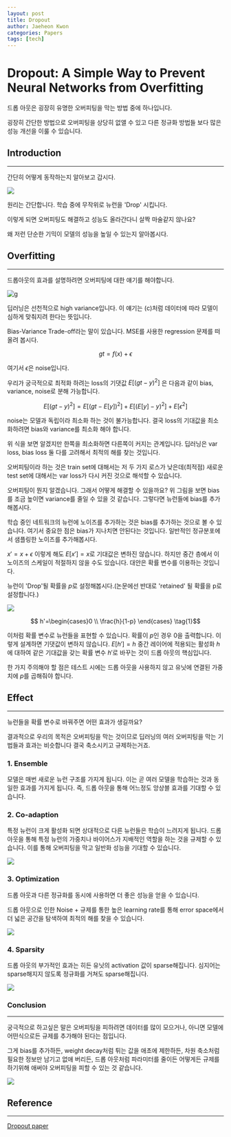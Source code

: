 ```yaml
---
layout: post
title: Dropout
author: Jaeheon Kwon
categories: Papers
tags: [tech]
---
```


# Dropout: A Simple Way to Prevent Neural Networks from Overfitting



드롭 아웃은 굉장히 유명한 오버피팅을 막는 방법 중에 하나입니다.

굉장히 간단한 방법으로 오버피팅을 상당히 없앨 수 있고 다른 정규화 방법들 보다 많은 성능 개선을 이룰 수 있습니다.



## Introduction

----

간단히 어떻게 동작하는지 알아보고 갑시다.



<img src = "https://py-tonic.github.io/images/dropout/1.PNG">

원리는 간단합니다. 학습 중에 무작위로 뉴런을 'Drop' 시킵니다.

이렇게 되면 오버피팅도 해결하고 성능도 올라간다니 살짝 마술같지 않나요?

왜 저런 단순한 기믹이 모델의 성능을 높일 수 있는지 알아봅시다.



## Overfitting

---

드롭아웃의 효과를 설명하려면 오버피팅에 대한 얘기를 해야합니다.

![g](/Users/devcat/Desktop/g.png)



딥러닝은 선천적으로 high variance입니다. 이 얘기는 (c)처럼 데이터에 따라 모델이 심하게 맞춰지려 한다는 뜻입니다.

Bias-Variance Trade-off라는 말이 있습니다. MSE를 사용한 regression 문제를 떠올려 봅시다.

$$gt = f(x)+\epsilon$$

여기서 $\epsilon$은 noise입니다.

우리가 궁극적으로 최적화 하려는 loss의 기댓값 $E[(gt-y)^2]$ 은 다음과 같이 bias, variance, noise로 분해 가능합니다.

$$E[(gt-y)^2] = E[(gt-E[y])^2] + E[(E[y]-y)^2] + E[\epsilon^2]$$

noise는 모델과 독립이라 최소화 하는 것이 불가능합니다. 결국 loss의 기대값을 최소화하려면 bias와 variance를 최소화 해야 합니다.

위 식을 보면 알겠지만 한쪽을 최소화하면 다른쪽이 커지는 관계입니다. 딥러닝은 var loss, bias loss 둘 다를 고려해서 최적의 해를 찾는 것입니다. 

오버피팅이라 하는 것은 train set에 대해서는 저 두 가지 로스가 낮은데(최적점) 새로운 test set에 대해서는 var loss가 다시 커진 것으로 해석할 수 있습니다. 

오버피팅이 뭔지 알겠습니다. 그래서 어떻게 해결할 수 있을까요? 위 그림을 보면 bias를 조금 높이면 variance를 줄일 수 있을 것 같습니다. 그렇다면 뉴런들에 bias를 추가해봅시다.

학습 중인 네트워크의 뉴런에 노이즈를 추가하는 것은 bias를 추가하는 것으로 볼 수 있습니다. 여기서 중요한 점은 bias가 지나치면 안된다는 것입니다. 일반적인 정규분포에서 샘플링한 노이즈를 추가해봅시다.

$x'= x+\epsilon$ 이렇게 해도 $E[x'] = x$로 기대값은 변하진 않습니다. 하지만 중간 층에서 이 노이즈의 스케일이 적절하지 않을 수도 있습니다. 대안은 확률 변수를 이용하는 것입니다.

뉴런이 'Drop'될 확률을 $p$로 설정해봅시다.(논문에선 반대로 'retained' 될 확률을 p로 설정합니다.)

<img src = "https://py-tonic.github.io/images/dropout/2.PNG">

$$ h'=\begin{cases}0 \\ \frac{h}{1-p} \end{cases} \tag{1}$$

이처럼 확률 변수로 뉴런들을 표현할 수 있습니다. 확률이 $p$인 경우 0을 출력합니다. 이렇게 설계하면 기댓값이 변하지 않습니다. $E[h'] = h$ 중간 레이어에 적용되는 활성화 $h$에 대하여 같은 기대값을 갖는 확률 변수 $h'$로 바꾸는 것이 드롭 아웃의 핵심입니다.

한 가지 주의해야 할 점은 테스트 시에는 드롭 아웃을 사용하지 않고 유닛에 연결된 가중치에 $p$를 곱해줘야 합니다.



## Effect

---

뉴런들을 확률 변수로 바꿔주면 어떤 효과가 생길까요?

결과적으로 우리의 목적은 오버피팅을 막는 것이므로 딥러닝의 여러 오버피팅을 막는 기법들과 효과는 비슷합니다 결국 축소시키고 규제하는거죠.



### 1. Ensemble

모델은 매번 새로운 뉴런 구조를 가지게 됩니다. 이는 곧 여러 모델을 학습하는 것과 동일한 효과를 가지게 됩니다. 즉, 드롭 아웃을 통해 어느정도 앙상블 효과를 기대할 수 있습니다.



### 2. Co-adaption

특정 뉴런이 크게 활성화 되면 상대적으로 다른 뉴런들은 학습이 느려지게 됩니다. 드롭 아웃을 통해 특정 뉴런의 가중치나 바이어스가 지배적인 역할을 하는 것을 규제할 수 있습니다. 이를 통해 오버피팅을 막고 일반화 성능을 기대할 수 있습니다.

<img src = "https://py-tonic.github.io/images/dropout/8.PNG">

### 3. Optimization

드롭 아웃과 다른 정규화를 동시에 사용하면 더 좋은 성능을 얻을 수 있습니다.

드롭 아웃으로 인한 Noise + 규제를 통한 높은 learning rate를 통해 error space에서 더 넓은 공간을 탐색하여 최적의 해를 찾을 수 있습니다.

<img src = "https://py-tonic.github.io/images/dropout/m.PNG">



### 4. Sparsity

드롭 아웃의 부가적인 효과는 히든 유닛의 activation 값이 sparse해집니다. 심지어는 sparse해지지 않도록 정규화를 거쳐도 sparse해집니다.

<img src = "https://py-tonic.github.io/images/dropout/9.PNG">

### Conclusion

---

궁극적으로 하고싶은 말은 오버피팅을 피하려면 데이터를 많이 모으거나, 아니면 모델에 어떤식으로든 규제를 추가해야 된다는 점입니다.

그게 bias를 추가하든, weight decay처럼 튀는 값을 애초에 제한하든, 차원 축소처럼 필요한 정보만 남기고 없애 버리든, 드롭 아웃처럼 파라미터를 줄이든 어떻게든 규제를 하기위해 애써야 오버피팅을 피할 수 있는 것 같습니다.

<img src = "https://py-tonic.github.io/images/dropout/g.png">



## Reference

---

[Dropout paper](http://jmlr.org/papers/volume15/srivastava14a/srivastava14a.pdf)

